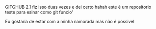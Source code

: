 GITGHUB 2.1 
fiz isso duas vezes e dei certo hahah
este é um repositorio teste para esinar como git funcio'

Eu gostaria de estar com  a minha namorada mas não é possivel
